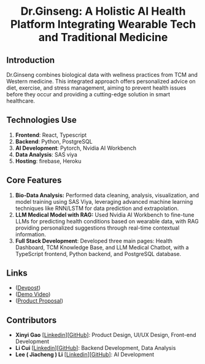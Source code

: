 <h1 align="center">Dr.Ginseng: A Holistic AI Health Platform Integrating Wearable Tech and Traditional Medicine</h1>

## **Introduction**
Dr.Ginseng combines biological data with wellness practices from TCM and Western medicine. This integrated approach offers personalized advice on diet, exercise, and stress management, aiming to prevent health issues before they occur and providing a cutting-edge solution in smart healthcare.

## **Technologies Use**
1. **Frontend**: React, Typescript
2. **Backend**: Python, PostgreSQL
4. **AI Development**: Pytorch, Nvidia AI Workbench
5. **Data Analysis**: SAS viya
6. **Hosting**: firebase, Heroku

## **Core Features**
1. **Bio-Data Analysis:** Performed data cleaning, analysis, visualization, and model training using SAS Viya, leveraging advanced machine learning techniques like RNN/LSTM for data prediction and extrapolation.
2. **LLM Medical Model with RAG:** Used Nvidia AI Workbench to fine-tune LLMs for predicting health conditions based on wearable data, with RAG providing personalized suggestions through real-time contextual information.
3. **Full Stack Development**: Developed three main pages: Health Dashboard, TCM Knowledge Base, and LLM Medical Chatbot, with a TypeScript frontend, Python backend, and PostgreSQL database.

## Links
- ([Devpost](https://devpost.com/software/dr-ginseng))
- ([Demo Video](https://youtu.be/746qCydB6bE?si=1mB0IycqOZWpZIae))
- ([Product Proposal](https://drive.google.com/file/d/1B35UVChgLauVvs1RS__oqqh2USI4ohca/view?usp=sharing))
## Contributors
- **Xinyi Gao** [[Linkedin](https://www.linkedin.com/in/xinyi-gao-cn/)][[GitHub](https://github.com/Joan-gao)]: Product Design, UI/UX Design, Front-end Development
- **Li Cui** [[Linkedin](https://www.linkedin.com/in/li-cui-73809027b)][[GitHub](https://github.com/amandaliberaann)]: Backend Development, Data Analysis
- **Lee ( Jiacheng ) Li** [[Linkedin](https://www.linkedin.com/in/jiacheng-li-b17b41242/)][[GitHub](https://github.com/ljc0359)]: AI Development

